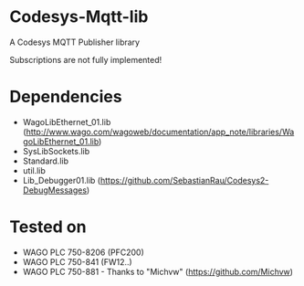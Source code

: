 Codesys-Mqtt-lib
================

A Codesys MQTT Publisher library

Subscriptions are not fully implemented!

# Dependencies
- WagoLibEthernet_01.lib (http://www.wago.com/wagoweb/documentation/app_note/libraries/WagoLibEthernet_01.lib)
- SysLibSockets.lib
- Standard.lib
- util.lib
- Lib_Debugger01.lib (https://github.com/SebastianRau/Codesys2-DebugMessages)


# Tested on
- WAGO PLC 750-8206 (PFC200)
- WAGO PLC 750-841 (FW12..)
- WAGO PLC 750-881 - Thanks to "Michvw" (https://github.com/Michvw)
